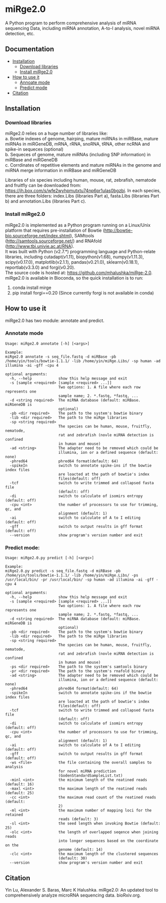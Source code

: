 miRge2.0
========

A Python program to perform comprehensive analysis of miRNA sequencing Data, including miRNA annotation, A-to-I analysis, novel miRNA detection, etc.


Documentation
-------------

* [Installation](#installation)
  * [Download libraries](#download-libraries)
  * [Install miRge2.0](#download-libraries)
* [How to use it](#how-to-use-it)
  * [Annoate mode](#annotate-mode)
  * [Predict mode](#predict-mode)
* [Citation](#citation)

Installation
------------

### Download libraries

miRge2.0 relies on a huge number of libraries like: <br />
a. Bowtie indexes of genome, hairping, mature miRNAs in miRBase, mature miRNAs in miRGeneDB, mRNA, rRNA, snoRNA, tRNA, other ncRNA and spike-in sequeces (optional) <br />
b. Sequeces of genome, mature miRNAs (including SNP information) in miRBase and miRGeneDB <br />
c. Corrdinates of repetitive elements and mature miRNAs in the genome and miRNA merge information in miRBase and miRGeneDB <br />

Libraries of six species including human, mouse, rat, zebrafish, nematode and fruitfly can be downloaded from: https://jh.box.com/s/wfe2wyhpmutxtu74np6pr1ulas0bgzbi.
In each species, there are three folders: index.Libs (libraries Part a), fasta.Libs (libraries Part b) and annotation.Libs (libraries Part c).

### Install miRge2.0

miRge2.0 is implemented as a Python program running on a Linux/Unix platform that requires pre-installation of Bowtie (http://bowtie-bio.sourceforge.net/index.shtml), SAMtools (http://samtools.sourceforge.net/) and RNAfold (http://www.tbi.univie.ac.at/RNA). <br />
It was built with Python (v2.7.*) programming language and Python-relate libraries, including cutadapt(v1.11), biopython(v1.68), numpy(v1.11.3), scipy(v0.17.0), matplotlib(v2.1.1), pandas(v0.21.0), sklearn(v0.18.1), reportlab(v3.3.0) and forgi(v0.20). <br />
The source code is hosted at: https://github.com/mhalushka/miRge-2.0. miRge2.0 is available in Bioconda, so the quick installation is to run:<br />
1. conda install mirge<br />
2. pip install forgi==0.20 (Since currently forgi is not available in conda)<br />

How to use it
-------------

miRge2.0 has two module: annotate and predict.

### Annotate mode

    Usage: miRge2.0 annotate [-h] [<args>]

    Example:
    miRge2.0 annotate -s seq_file.fastq -d miRBase -pb /home/yin/tools/bowtie-1.1.1/ -lib /home/yin/miRge.Libs/ -sp human -ad illumina -ai -gff -cpu 4

    optional arguments:
      -h, --help            show this help message and exit
      -s [sample <required> [sample <required> ...]]
                            Two options: 1. A file where each row represents one
                            sample name; 2. *.fastq, *fastq, ...
      -d <string required>  The miRNA database (default: miRBase. miRGeneDB is
                            optional)
      -pb <dir required>    The path to the system's bowtie binary
      -lib <dir required>   The path to the miRge libraries
      -sp <string required>
                            The species can be human, mouse, fruitfly, nematode,
                            rat and zebrafish (novle miRNA detection is confined
                            in human and mouse)
      -ad <string>          The adapter need to be removed which could be
                            illumina, ion or a defined sequence (default: none)
      -phred64              phred64 format(default: 64)
      -spikeIn              switch to annotate spike-ins if the bowtie index files
                            are loacted at the path of bowtie's index
                            files(default: off)
      -tcf                  switch to write trimmed and collapsed fasta file
                            (default: off)
      -di                   switch to calculate of isomirs entropy (default: off)
      -cpu <int>            the number of processors to use for trimming, qc, and
                            alignment (default: 1)
      -ai                   switch to calculate of A to I editing (default: off)
      -gff                  switch to output results in gff format (default: off)
      --version             show program's version number and exit


### Predict mode:

    Usage: miRge2.0.py predict [-h] [<args>]

    Example:
    miRge2.0.py predict -s seq_file.fastq -d miRBase -pb /home/yin/tools/bowtie-1.1.1/ -lib /home/yin/miRge.Libs/ -ps /usr/local/bin/ -pr /usr/local/bin/ -sp human -ad illumina -ai -gff -cpu 4

    optional arguments:
      -h, --help            show this help message and exit
      -s [sample <required> [sample <required> ...]]
                            Two options: 1. A file where each row represents one
                            sample name; 2. *.fastq, *fastq, ...
      -d <string required>  The miRNA database (default: miRBase. miRGeneDB is
                            optional)
      -pb <dir required>    The path to the system's bowtie binary
      -lib <dir required>   The path to the miRge libraries
      -sp <string required>
                            The species can be human, mouse, fruitfly, nematode,
                            rat and zebrafish (novle miRNA detection is confined
                            in human and mouse)
      -ps <dir required>    The path to the system's samtools binary
      -pr <dir required>    The path to the system's rnafold binary
      -ad <string>          The adapter need to be removed which could be
                            illumina, ion or a defined sequence (default: none)
      -phred64              phred64 format(default: 64)
      -spikeIn              switch to annotate spike-ins if the bowtie index files
                            are loacted at the path of bowtie's index
                            files(default: off)
      -tcf                  switch to write trimmed and collapsed fasta file
                            (default: off)
      -di                   switch to calculate of isomirs entropy (default: off)
      -cpu <int>            the number of processors to use for trimming, qc, and
                            alignment (default: 1)
      -ai                   switch to calculate of A to I editing (default: off)
      -gff                  switch to output results in gff format (default: off)
      -ws <file>            the file containing the overall samples to analysis
                            for novel miRNA prediction
                            (GodenStandardSampleList.txt)
      -minl <int>           the minimum length of the reatined reads (default: 16)
      -maxl <int>           the maximum length of the reatined reads (default: 25)
      -cc <int>             the maximum read count of the reatined reads (default:
                            2)
      -ml <int>             the maximum number of mapping loci for the retained
                            reads (default: 3)
      -sl <int>             the seed length when invoking Bowtie (default: 25)
      -olc <int>            the length of overlapped seqence when joining reads
                            into longer sequences based on the coordinate on the
                            genome (default: 14)
      -clc <int>            the maximum length of the clustered sequences
                            (default: 30)
      --version             show program's version number and exit

Citation
--------

Yin Lu, Alexander S. Baras, Marc K Halushka. miRge2.0: An updated tool to comprehensively analyze microRNA sequencing data. bioRxiv.org.